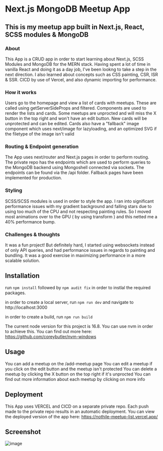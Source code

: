 # Next.js MongoDB Meetup App
## This is my meetup app built in Next.js, React, SCSS modules & MongoDB

### About 

This App is a CRUD app in order to start learning about Next.js, SCSS Modules and MongoDB for the MERN stack. Having spent a lot of time in vanilla React and doing it as a day job, I've been lookng to take a step in the next direction. I also learned about concepts such as CSS painting, CSR, ISR & SSR. CICD by use of Vercel, and also dynamic importing for performance.

### How it works 

Users go to the homepage and view a list of cards with meetups. These are called using getServerSideProps and filtered. Components are used to render the lists and cards. Some meetups are unprocted and will miss the X button in the top right and won't have an edit button. New cards will be unprotected and can be edited. Cards also have a "fallback" image component which uses next/image for lazyloading, and an optimized SVG if the filetype of the image isn't valid

### Routing & Endpoint generation

The App uses next/router and Next.js pages in order to perform routing. The private repo has the endpoints which are used to perform queries to the MongoDB backend using Mongoshell connected via sockets. The endpoints can be found via the /api folder. Fallback pages have been implemented for production.

### Styling

SCSS/SCSS modules is used in order to style the app. I ran into significant performance issues with my gradient background and falling stars due to using too much of the CPU and not respecting painting rules. So I moved most animations over to the GPU ( by using transform ) and this netted me a 40% performance bump.

### Challenges & thoughts 

It was a fun project! But definitely hard, I started using websockets instead of only API queries, and had performance issues in regards to painting and bundling. It was a good exercise in maximizing performance in a more scalable solution.

## Installation

run `npm install` followed by `npm audit fix` in order to instlal the required packages.

in order to create a local server, run `npm run dev` and navigate to http://localhost:3000

in order to create a build, run `npm run build`

The current node version for this project is 16.8. You can use nvm in order to achieve this. You can find out more here: https://github.com/coreybutler/nvm-windows

## Usage

You can add a meetup on the /add-meetup page
You can edit a meetup if you click on the edit button and the meetup isn't protected
You can delete a meetup by clicking the X button on the top right if it's unprocted
You can find out more information about each meetup by clicking on more info

## Deployment

This App uses VERCEL and CICD on a separate private repo. Each push made to the private repo results in an automatic deployment.
You can view the deployed version of the app here: https://nothile-meetup-list.vercel.app/ 

## Screenshot

![image](https://user-images.githubusercontent.com/15236959/202769980-48a01e3f-ea48-4b31-86f9-bdd42e1d9177.png)
